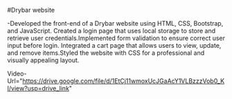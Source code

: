 #Drybar website


-Developed the front-end of a Drybar website using HTML, CSS, Bootstrap, and JavaScript.
Created a login page that uses local storage to store and retrieve user credentials.Implemented form validation to ensure correct user input before login.
Integrated a cart page that allows users to view, update, and remove items.Styled the website with CSS for a professional and visually appealing layout.


Video-Url="https://drive.google.com/file/d/1EtCj11wmoxUcJGaAcY1VLBzzzVob0_KI/view?usp=drive_link"

